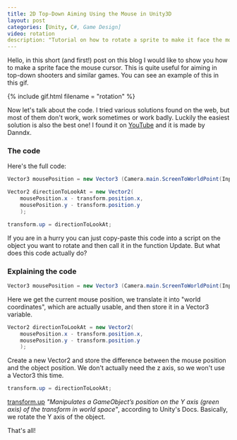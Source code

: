 ```yaml
---
title: 2D Top-Down Aiming Using the Mouse in Unity3D
layout: post
categories: [Unity, C#, Game Design]
video: rotation
description: "Tutorial on how to rotate a sprite to make it face the mouse cursor. Useful for aiming in top-down shooters."
---
```

Hello,
in this short (and first!) post on this blog I would like to show you how to make a sprite face the mouse cursor. This is quite useful for aiming in top-down shooters and similar games.
You can see an example of this in this gif.

{% include gif.html filename = "rotation" %}

Now let's talk about the code. I tried various solutions found on the web, but most of them don't work, work sometimes or work badly. Luckily the easiest solution is also the best one! I found it on [YouTube](https://www.youtube.com/watch?v=_XdqA3xbP2A) and it is made by Danndx.

### The code
Here's the full code:
``` cs
Vector3 mousePosition = new Vector3 (Camera.main.ScreenToWorldPoint(Input.mousePosition));

Vector2 directionToLookAt = new Vector2(
    mousePosition.x - transform.position.x,
    mousePosition.y - transform.position.y
    );

transform.up = directionToLookAt;
```

If you are in a hurry you can just copy-paste this code into a script on the object you want to rotate and then call it in the function Update. 
But what does this code actually do?

### Explaining the code
``` cs
Vector3 mousePosition = new Vector3 (Camera.main.ScreenToWorldPoint(Input.mousePosition));
```
Here we get the current mouse position, we translate it into "world coordinates", which are actually usable, and then store it in a Vector3 variable. 

``` cs
Vector2 directionToLookAt = new Vector2(
    mousePosition.x - transform.position.x,
    mousePosition.y - transform.position.y
    );
```
Create a new Vector2 and store the difference between the mouse position and the object position. We don't actually need the z axis, so we won't use a Vector3 this time.

``` cs
transform.up = directionToLookAt;
```
[transform.up](https://docs.unity3d.com/ScriptReference/Transform-up.html) *"Manipulates a GameObject’s position on the Y axis (green axis) of the transform in world space"*, according to Unity's Docs. 
Basically, we rotate the Y axis of the object.

That's all!